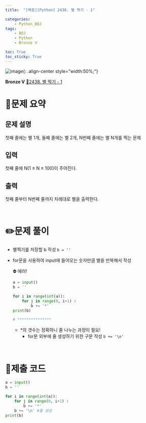 ```yaml
---
title:  "[백준][Python] 2438. 별 찍기 - 1" 

categories: 
    - Python_BOJ
tags: 
    - BOJ
    - Python
    - Bronze Ⅴ

toc: True
toc_sticky: True
---
```

![image](https://github.com/user-attachments/assets/32319fe8-99e9-4031-b5d1-9f1909b510dc){: .align-center style="width:50%;"}

**Bronze Ⅴ** 
[🔗2438. 별 찍기 - 1]('https://www.acmicpc.net/problem/2438')

# 📝문제 요약
## 문제 설명
첫째 줄에는 별 1개, 둘째 줄에는 별 2개, N번째 줄에는 별 N개를 찍는 문제

## 입력
첫째 줄에 N(1 ≤ N ≤ 100)이 주어진다.

## 출력
첫째 줄부터 N번째 줄까지 차례대로 별을 출력한다.


<br>

# ✏️문제 풀이
- 별찍기를 저장할 b 작성 `b = ''`
- for문을 사용하여 input에 들어오는 숫자만큼 별을 반복해서 작성
    
    ⛔ 에러!
    
    ```python
    a = input()
    b = ''
    
    for i in range(int(a)):
        for j in range(0, i+1) :
            b += '*'
    print(b)
    
    # ***************
    ```
    
    - *의 갯수는 정확하니 줄 나누는 과정이 필요!
        - for문 외부에 줄 생성하기 위한 구문 작성 `b += '\n'`

<br>

# 💯제출 코드
```python
a = input()
b = ''

for i in range(int(a)):
    for j in range(0, i+1) :
        b += '*'
    b += '\n' #줄 생성
print(b)
```